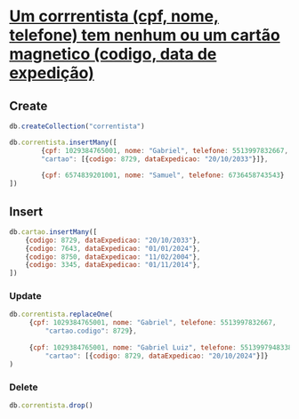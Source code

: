 # [Um corrrentista (cpf, nome, telefone) tem nenhum ou um cartão magnetico (codigo, data de expedição)](https://gabrielluizone.notion.site/Mongo-Collection-e-Crud-49eb5983a9394ff698f26d933ee4bc56)

## Create

```mjs
db.createCollection("correntista")

db.correntista.insertMany([
		{cpf: 1029384765001, nome: "Gabriel", telefone: 5513997832667,
		"cartao": [{codigo: 8729, dataExpedicao: "20/10/2033"}]},
		
		{cpf: 6574839201001, nome: "Samuel", telefone: 6736458743543}
])
```
## Insert

```mjs
db.cartao.insertMany([
	{codigo: 8729, dataExpedicao: "20/10/2033"},
	{codigo: 7643, dataExpedicao: "01/01/2024"},
	{codigo: 8750, dataExpedicao: "11/02/2004"},
	{codigo: 3345, dataExpedicao: "01/11/2014"},
])
```

### Update

```mjs
db.correntista.replaceOne(
	 {cpf: 1029384765001, nome: "Gabriel", telefone: 5513997832667,
		 "cartao.codigo": 8729},
		 
	 {cpf: 1029384765001, nome: "Gabriel Luiz", telefone: 5513997948338,
		 "cartao": [{codigo: 8729, dataExpedicao: "20/10/2024"}]}
)
```

### Delete

```mjs
db.correntista.drop()
```
